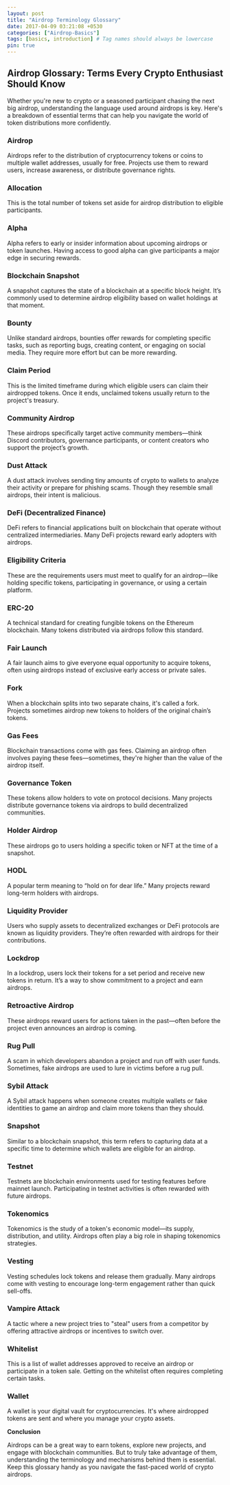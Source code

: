 ```yaml
---
layout: post
title: "Airdrop Terminology Glossary"
date: 2017-04-09 03:21:08 +0530
categories: ["Airdrop-Basics"]
tags: [basics, introduction] # Tag names should always be lowercase
pin: true
---
```


## Airdrop Glossary: Terms Every Crypto Enthusiast Should Know

Whether you're new to crypto or a seasoned participant chasing the next big airdrop, understanding the language used around airdrops is key. Here's a breakdown of essential terms that can help you navigate the world of token distributions more confidently.

### Airdrop

Airdrops refer to the distribution of cryptocurrency tokens or coins to multiple wallet addresses, usually for free. Projects use them to reward users, increase awareness, or distribute governance rights.

### Allocation

This is the total number of tokens set aside for airdrop distribution to eligible participants.

### Alpha

Alpha refers to early or insider information about upcoming airdrops or token launches. Having access to good alpha can give participants a major edge in securing rewards.

### Blockchain Snapshot

A snapshot captures the state of a blockchain at a specific block height. It’s commonly used to determine airdrop eligibility based on wallet holdings at that moment.

### Bounty

Unlike standard airdrops, bounties offer rewards for completing specific tasks, such as reporting bugs, creating content, or engaging on social media. They require more effort but can be more rewarding.

### Claim Period

This is the limited timeframe during which eligible users can claim their airdropped tokens. Once it ends, unclaimed tokens usually return to the project's treasury.

### Community Airdrop

These airdrops specifically target active community members—think Discord contributors, governance participants, or content creators who support the project’s growth.

### Dust Attack

A dust attack involves sending tiny amounts of crypto to wallets to analyze their activity or prepare for phishing scams. Though they resemble small airdrops, their intent is malicious.

### DeFi (Decentralized Finance)

DeFi refers to financial applications built on blockchain that operate without centralized intermediaries. Many DeFi projects reward early adopters with airdrops.

### Eligibility Criteria

These are the requirements users must meet to qualify for an airdrop—like holding specific tokens, participating in governance, or using a certain platform.

### ERC-20

A technical standard for creating fungible tokens on the Ethereum blockchain. Many tokens distributed via airdrops follow this standard.

### Fair Launch

A fair launch aims to give everyone equal opportunity to acquire tokens, often using airdrops instead of exclusive early access or private sales.

### Fork

When a blockchain splits into two separate chains, it's called a fork. Projects sometimes airdrop new tokens to holders of the original chain’s tokens.

### Gas Fees

Blockchain transactions come with gas fees. Claiming an airdrop often involves paying these fees—sometimes, they're higher than the value of the airdrop itself.

### Governance Token

These tokens allow holders to vote on protocol decisions. Many projects distribute governance tokens via airdrops to build decentralized communities.

### Holder Airdrop

These airdrops go to users holding a specific token or NFT at the time of a snapshot.

### HODL

A popular term meaning to “hold on for dear life.” Many projects reward long-term holders with airdrops.

### Liquidity Provider

Users who supply assets to decentralized exchanges or DeFi protocols are known as liquidity providers. They’re often rewarded with airdrops for their contributions.

### Lockdrop

In a lockdrop, users lock their tokens for a set period and receive new tokens in return. It’s a way to show commitment to a project and earn airdrops.

### Retroactive Airdrop

These airdrops reward users for actions taken in the past—often before the project even announces an airdrop is coming.

### Rug Pull

A scam in which developers abandon a project and run off with user funds. Sometimes, fake airdrops are used to lure in victims before a rug pull.

### Sybil Attack

A Sybil attack happens when someone creates multiple wallets or fake identities to game an airdrop and claim more tokens than they should.

### Snapshot

Similar to a blockchain snapshot, this term refers to capturing data at a specific time to determine which wallets are eligible for an airdrop.

### Testnet

Testnets are blockchain environments used for testing features before mainnet launch. Participating in testnet activities is often rewarded with future airdrops.

### Tokenomics

Tokenomics is the study of a token's economic model—its supply, distribution, and utility. Airdrops often play a big role in shaping tokenomics strategies.

### Vesting

Vesting schedules lock tokens and release them gradually. Many airdrops come with vesting to encourage long-term engagement rather than quick sell-offs.

### Vampire Attack

A tactic where a new project tries to "steal" users from a competitor by offering attractive airdrops or incentives to switch over.

### Whitelist

This is a list of wallet addresses approved to receive an airdrop or participate in a token sale. Getting on the whitelist often requires completing certain tasks.

### Wallet

A wallet is your digital vault for cryptocurrencies. It's where airdropped tokens are sent and where you manage your crypto assets.

**Conclusion**

Airdrops can be a great way to earn tokens, explore new projects, and engage with blockchain communities. But to truly take advantage of them, understanding the terminology and mechanisms behind them is essential. Keep this glossary handy as you navigate the fast-paced world of crypto airdrops.
